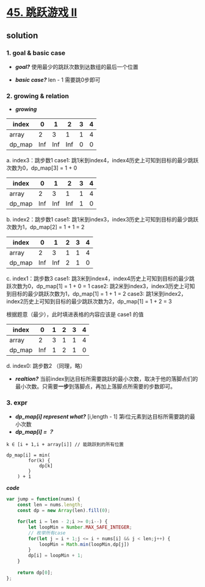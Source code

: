 # [45. 跳跃游戏 II](https://leetcode-cn.com/problems/jump-game-ii/)
## solution 

### 1. goal & basic case

- ***goal?*** 
使用最少的跳跃次数到达数组的最后一个位置

- ***basic case?*** 
len - 1 需要跳0步即可

### 2. growing & relation 

- ***growing***

| index  | 0   | 1   | 2   | 3   | 4   |
| ------ | --- | --- | --- | --- | --- |
| array  | 2   | 3   | 1   | 1   | 4   |
| dp_map | Inf | Inf | Inf | 0   | 0   |

a. index3：跳步数1
case1: 跳1米到index4，index4历史上可知到目标的最少跳跃次数为0，dp_map[3] = 1 + 0


| index  | 0   | 1   | 2   | 3   | 4   |
| ------ | --- | --- | --- | --- | --- |
| array  | 2   | 3   | 1   | 1   | 4   |
| dp_map | Inf | Inf | Inf | 1   | 0   |


b. index2：跳步数1
case1: 跳1米到index3，index3历史上可知到目标的最少跳跃次数为1，dp_map[2] = 1 + 1 = 2


| index  | 0   | 1   | 2   | 3   | 4   |
| ------ | --- | --- | --- | --- | --- |
| array  | 2   | 3   | 1   | 1   | 4   |
| dp_map | Inf | Inf | 2   | 1   | 0   |


c. index1：跳步数3
case1: 跳3米到index4，index4历史上可知到目标的最少跳跃次数为0，dp_map[1] = 1 + 0 = 1
case2: 跳2米到index3，index3历史上可知到目标的最少跳跃次数为1，dp_map[1] = 1 + 1 = 2
case3: 跳1米到index2，index2历史上可知到目标的最少跳跃次数为2，dp_map[1] = 1 + 2 = 3

根据题意（最少），此时填进表格的内容应该是 case1 的值

| index  | 0   | 1   | 2   | 3   | 4   |
| ------ | --- | --- | --- | --- | --- |
| array  | 2   | 3   | 1   | 1   | 4   |
| dp_map | Inf | 1   | 2   | 1   | 0   |


d. index0: 跳步数2 （同理，略）

- ***realtion?***
当前index到达目标所需要跳跃的最小次数，取决于他的落脚点们的最小次数。只需要**一步**到落脚点，再加上落脚点所需要的步数即可。

### 3. expr

- ***dp_map[i] represent what?***
[i,length - 1] 第i位元素到达目标所需要跳的最小次数
- ***dp_map[i] = ？***

```
k ∈ [i + 1,i + array[i]] // 能跳跃到的所有位置

dp_map[i] = min(
		for(k) {
		 	dp[k]
		}
	) + 1
```

***code***

```js
var jump = function(nums) {
    const len = nums.length;
    const dp = new Array(len).fill(0);

    for(let i = len - 2;i >= 0;i--) {
        let loopMin = Number.MAX_SAFE_INTEGER;
        // 枚举所有case
        for(let j = i + 1;j <= i + nums[i] && j < len;j++) {
            loopMin = Math.min(loopMin,dp[j])
        }
        dp[i] = loopMin + 1;
    }
    
    return dp[0];
};

```
